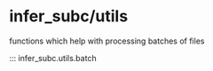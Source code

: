 # infer_subc/utils

functions which help with processing batches of files

::: infer_subc.utils.batch